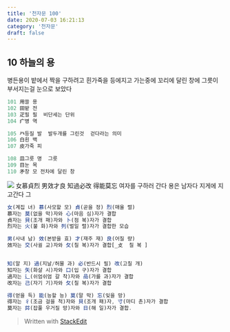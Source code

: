 ```yaml
---
title: '천자문 100'
date: 2020-07-03 16:21:13
category: '천자문'
draft: false
---
```


## 10 하늘의 용

병든용이 밭에서 짝을 구하려고
흰가죽을 등에지고 가는중에
꼬리에 달린 창에 그릇이 부서지는걸 눈으로 보았다

```js
101 用쓸 용
102 田밭 전
103 疋필 필  비단세는 단위
104 疒병 역

105 癶등질 발  발두개를 그린것  걷다라는 의미
106 白흰 백
107 皮가죽 피

108 皿그릇 명  그릇
109 目눈 목
110 矛창 모 전차에 달린 창
```
![](https://i.ibb.co/Zfcymb4/2020-07-05-3-28-16.png)
女慕貞烈  男效才良
知過必改  得能莫忘
여자를 구하러 간다
용은 남자다
지게에 지고간다
그
```js
女(계집 녀) 慕(사모할 모) 貞(곧을 정) 烈(매울 렬)
慕자는 莫(없을 막)자와 心(마음 심)자가 결합
貞자는 貝(조개 패)자와 卜(점 복)자가 결합
烈자는 火(불 화)자와 列(벌일 렬)자가 결합한 모습

男(사내 남) 效(본받을 효) 才(재주 재) 良(어질 량)
效자는 交(사귈 교)자와 攵(칠 복)자가 결합[_攴  칠 복 ]


知(알 지) 過(지날/허물 과) 必(반드시 필) 改(고칠 개)
知자는 矢(화살 시)자와 口(입 구)자가 결합
過자는 辶(쉬엄쉬엄 갈 착)자와 咼(가를 과)자가 결합
改자는 己(자기 기)자와 攵(칠 복)자가 결합

得(얻을 득) 能(능할 능) 莫(말 막) 忘(잊을 망)
得자는 彳(조금 걸을 척)자와 貝(조개 패)자, 寸(마디 촌)자가 결합
莫자는 茻(잡풀 우거질 망)자와 日(해 일)자가 결합.
```

> Written with [StackEdit](https://stackedit.io/)
<!--stackedit_data:
eyJoaXN0b3J5IjpbMjc5NzE3NTAwLC05NjE4NjE0MCwtMTg0Mz
Q5NDEwNSwxMzE2NDc5NTYzLC0xNjcxNjI4MzY0LDIxMDQxMTk1
OTcsLTk2OTg3ODYwM119
-->